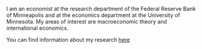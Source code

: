 
I am an economist at the research department of the Federal Reserve Bank of Minneapolis and at the economics department at the University of Minnesota. My areas of interest are macroeconomic theory and international economics.

You can find information about my research [here](www.manuelamador.me)



